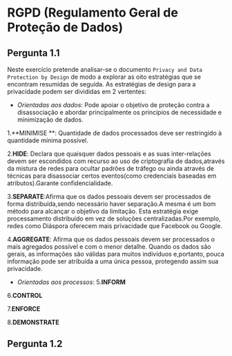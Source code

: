 # RGPD (Regulamento Geral de Proteção de Dados)

## Pergunta 1.1

Neste exercício pretende analisar-se o documento `Privacy and Data Protection by Design` de modo a explorar as oito estratégias
que se encontram resumidas de seguida.
As estratégias de design para a privacidade podem ser divididas em 2 vertentes:

* *Orientadas aos dados*: Pode apoiar o objetivo de proteção contra a disassociação e abordar principalmente os princípios de
necessidade e minimização de dados.

1.**MINIMISE **: Quantidade de dados processados deve ser restringido à quantidade mínima possível.

2.**HIDE**: Declara que quaisquer dados pessoais e as suas inter-relações devem ser escondidos com recurso ao uso de
criptografia de dados,através da mistura de redes para ocultar padrões de tráfego ou ainda através de técnicas para disassociar
certos eventos(como credenciais baseadas em atributos).Garante confidencialidade.

3.**SEPARATE**:Afirma que os dados pessoais devem ser processados de forma distribuída,sendo necessário haver separação.A
mesma é um bom método para alcançar o objetivo da limitação. Esta estratégia exige processamento distribuído em vez de
soluções centralizadas.Por exemplo, redes como Diáspora oferecem mais privacidade que Facebook ou Google.

4.**AGGREGATE**: Afirma que os dados pessoais devem ser processados o mais agregados possível e com o menor detalhe.
Quando os dados são gerais, as informações são válidas para muitos indivíduos e,portanto, pouca informação pode ser atribuída
a uma única pessoa, protegendo assim sua privacidade.

* *Orientadas aos processos*:
5.**INFORM**

6.**CONTROL**

7.**ENFORCE**

8.**DEMONSTRATE**


## Pergunta 1.2
